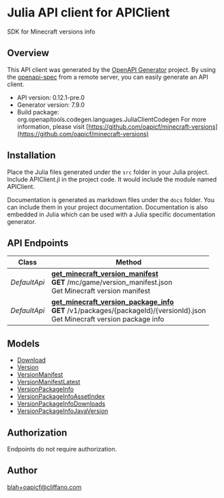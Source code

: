 # Julia API client for APIClient

SDK for Minecraft versions info

## Overview
This API client was generated by the [OpenAPI Generator](https://openapi-generator.tech) project.  By using the [openapi-spec](https://openapis.org) from a remote server, you can easily generate an API client.

- API version: 0.12.1-pre.0
- Generator version: 7.9.0
- Build package: org.openapitools.codegen.languages.JuliaClientCodegen
For more information, please visit [https://github.com/oapicf/minecraft-versions](https://github.com/oapicf/minecraft-versions)


## Installation
Place the Julia files generated under the `src` folder in your Julia project. Include APIClient.jl in the project code.
It would include the module named APIClient.

Documentation is generated as markdown files under the `docs` folder. You can include them in your project documentation.
Documentation is also embedded in Julia which can be used with a Julia specific documentation generator.

## API Endpoints

Class | Method
------------ | -------------
*DefaultApi* | [**get_minecraft_version_manifest**](docs/DefaultApi.md#get_minecraft_version_manifest)<br/>**GET** /mc/game/version_manifest.json<br/>Get Minecraft version manifest
*DefaultApi* | [**get_minecraft_version_package_info**](docs/DefaultApi.md#get_minecraft_version_package_info)<br/>**GET** /v1/packages/{packageId}/{versionId}.json<br/>Get Minecraft version package info


## Models

 - [Download](docs/Download.md)
 - [Version](docs/Version.md)
 - [VersionManifest](docs/VersionManifest.md)
 - [VersionManifestLatest](docs/VersionManifestLatest.md)
 - [VersionPackageInfo](docs/VersionPackageInfo.md)
 - [VersionPackageInfoAssetIndex](docs/VersionPackageInfoAssetIndex.md)
 - [VersionPackageInfoDownloads](docs/VersionPackageInfoDownloads.md)
 - [VersionPackageInfoJavaVersion](docs/VersionPackageInfoJavaVersion.md)


<a id="authorization"></a>
## Authorization
Endpoints do not require authorization.


## Author

blah+oapicf@cliffano.com

